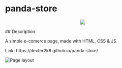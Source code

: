 # panda-store

<p align="center">
   <img src="http://img.shields.io/static/v1?label=STATUS&message=ALREADY%20DEVELOPED&color=RED&style=for-the-badge" #vitrinedev/>
</p>

<p align="justify">
## Description

<p>A simple e-comerce page, made with HTML, CSS & JS.</p>
<p>Link: https://dexter2k8.github.io/panda-store/</p>

![Page layout](https://github.com/dexter2k8/panda-store/blob/main/img/page.gif)

</p>

